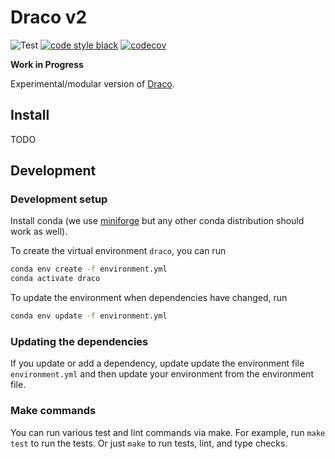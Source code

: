 # Draco v2

![Test](https://github.com/cmudig/draco2/workflows/Test/badge.svg)
[![code style black](https://img.shields.io/badge/code%20style-black-000000.svg)](https://github.com/psf/black)
[![codecov](https://codecov.io/gh/cmudig/draco2/branch/main/graph/badge.svg)](https://codecov.io/gh/cmudig/draco2)

**Work in Progress**

Experimental/modular version of [Draco](https://github.com/uwdata/draco).

## Install

TODO

## Development

### Development setup

Install conda (we use [miniforge](https://github.com/conda-forge/miniforge) but any other conda distribution should work as well).

To create the virtual environment `draco`, you can run

```sh
conda env create -f environment.yml
conda activate draco
```

To update the environment when dependencies have changed, run

```sh
conda env update -f environment.yml
```

### Updating the dependencies

If you update or add a dependency, update update the environment file `environment.yml` and then update your environment from the environment file.

### Make commands

You can run various test and lint commands via make. For example, run `make test` to run the tests. Or just `make` to run tests, lint, and type checks.
